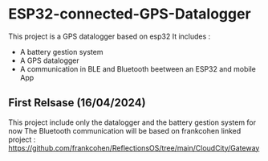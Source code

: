 # ESP32-connected-GPS-Datalogger
This project is a GPS datalogger based on esp32
It includes :
* A battery gestion system
* A GPS datalogger
* A communication in BLE and Bluetooth beetween an ESP32 and mobile App

## First Relsase (16/04/2024)
This project include only the datalogger and the battery gestion system for now
The Bluetooth communication will be based on frankcohen linked project : https://github.com/frankcohen/ReflectionsOS/tree/main/CloudCity/Gateway
